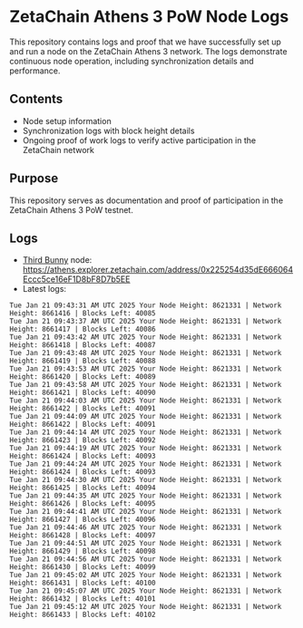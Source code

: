 # ZetaChain Athens 3 PoW Node Logs
This repository contains logs and proof that we have successfully set up and run a node on the ZetaChain Athens 3 network. The logs demonstrate continuous node operation, including synchronization details and performance.

## Contents
- Node setup information
- Synchronization logs with block height details
- Ongoing proof of work logs to verify active participation in the ZetaChain network

## Purpose
This repository serves as documentation and proof of participation in the ZetaChain Athens 3 PoW testnet.

## Logs

- [Third Bunny](https://thirdbunny.xyz/) node: https://athens.explorer.zetachain.com/address/0x225254d35dE666064Eccc5ce16eF1D8bF8D7b5EE
- Latest logs:
```
Tue Jan 21 09:43:31 AM UTC 2025 Your Node Height: 8621331 | Network Height: 8661416 | Blocks Left: 40085
Tue Jan 21 09:43:37 AM UTC 2025 Your Node Height: 8621331 | Network Height: 8661417 | Blocks Left: 40086
Tue Jan 21 09:43:42 AM UTC 2025 Your Node Height: 8621331 | Network Height: 8661418 | Blocks Left: 40087
Tue Jan 21 09:43:48 AM UTC 2025 Your Node Height: 8621331 | Network Height: 8661419 | Blocks Left: 40088
Tue Jan 21 09:43:53 AM UTC 2025 Your Node Height: 8621331 | Network Height: 8661420 | Blocks Left: 40089
Tue Jan 21 09:43:58 AM UTC 2025 Your Node Height: 8621331 | Network Height: 8661421 | Blocks Left: 40090
Tue Jan 21 09:44:03 AM UTC 2025 Your Node Height: 8621331 | Network Height: 8661422 | Blocks Left: 40091
Tue Jan 21 09:44:09 AM UTC 2025 Your Node Height: 8621331 | Network Height: 8661422 | Blocks Left: 40091
Tue Jan 21 09:44:14 AM UTC 2025 Your Node Height: 8621331 | Network Height: 8661423 | Blocks Left: 40092
Tue Jan 21 09:44:19 AM UTC 2025 Your Node Height: 8621331 | Network Height: 8661424 | Blocks Left: 40093
Tue Jan 21 09:44:24 AM UTC 2025 Your Node Height: 8621331 | Network Height: 8661424 | Blocks Left: 40093
Tue Jan 21 09:44:30 AM UTC 2025 Your Node Height: 8621331 | Network Height: 8661425 | Blocks Left: 40094
Tue Jan 21 09:44:35 AM UTC 2025 Your Node Height: 8621331 | Network Height: 8661426 | Blocks Left: 40095
Tue Jan 21 09:44:41 AM UTC 2025 Your Node Height: 8621331 | Network Height: 8661427 | Blocks Left: 40096
Tue Jan 21 09:44:46 AM UTC 2025 Your Node Height: 8621331 | Network Height: 8661428 | Blocks Left: 40097
Tue Jan 21 09:44:51 AM UTC 2025 Your Node Height: 8621331 | Network Height: 8661429 | Blocks Left: 40098
Tue Jan 21 09:44:56 AM UTC 2025 Your Node Height: 8621331 | Network Height: 8661430 | Blocks Left: 40099
Tue Jan 21 09:45:02 AM UTC 2025 Your Node Height: 8621331 | Network Height: 8661431 | Blocks Left: 40100
Tue Jan 21 09:45:07 AM UTC 2025 Your Node Height: 8621331 | Network Height: 8661432 | Blocks Left: 40101
Tue Jan 21 09:45:12 AM UTC 2025 Your Node Height: 8621331 | Network Height: 8661433 | Blocks Left: 40102
```
